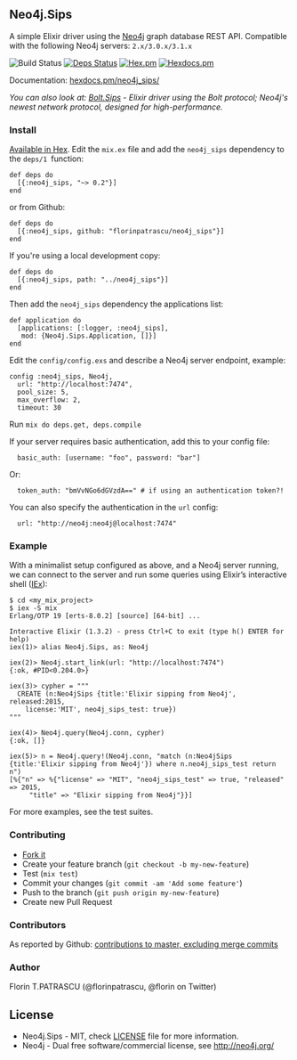 ## Neo4j.Sips

A simple Elixir driver using the [Neo4j](http://neo4j.com/developer/get-started/) graph database REST API. Compatible with the following Neo4j servers: `2.x/3.0.x/3.1.x`

![Build Status](https://travis-ci.org/florinpatrascu/neo4j_sips.svg?branch=master)
[![Deps Status](https://beta.hexfaktor.org/badge/all/github/florinpatrascu/neo4j_sips.svg)](https://beta.hexfaktor.org/github/florinpatrascu/neo4j_sips)
[![Hex.pm](https://img.shields.io/hexpm/dt/neo4j_sips.svg?maxAge=2592000)](https://hex.pm/packages/neo4j_sips)
[![Hexdocs.pm](https://img.shields.io/badge/api-hexdocs-brightgreen.svg)](https://hexdocs.pm/neo4j_sips)

Documentation: [hexdocs.pm/neo4j_sips/](http://hexdocs.pm/neo4j_sips/)

*You can also look at: [Bolt.Sips](https://github.com/florinpatrascu/bolt_sips) - Elixir driver using the Bolt protocol; Neo4j's newest network protocol, designed for high-performance.*

### Install

[Available in Hex](https://hex.pm/packages/neo4j_sips). Edit the `mix.ex` file and add the `neo4j_sips` dependency to the `deps/1 `function:

    def deps do
      [{:neo4j_sips, "~> 0.2"}]
    end

or from Github:

    def deps do
      [{:neo4j_sips, github: "florinpatrascu/neo4j_sips"}]
    end

If you're using a local development copy:

    def deps do
      [{:neo4j_sips, path: "../neo4j_sips"}]
    end

Then add the `neo4j_sips` dependency the applications list:

    def application do
      [applications: [:logger, :neo4j_sips],
       mod: {Neo4j.Sips.Application, []}]
    end


Edit the `config/config.exs` and describe a Neo4j server endpoint, example:

    config :neo4j_sips, Neo4j,
      url: "http://localhost:7474",
      pool_size: 5,
      max_overflow: 2,
      timeout: 30

Run `mix do deps.get, deps.compile`

If your server requires basic authentication, add this to your config file:
      
      basic_auth: [username: "foo", password: "bar"]
      
Or:
      
      token_auth: "bmVvNGo6dGVzdA==" # if using an authentication token?!

You can also specify the authentication in the `url` config:

      url: "http://neo4j:neo4j@localhost:7474"
  
### Example

With a minimalist setup configured as above, and a Neo4j server running, we can connect to the server and run some queries using Elixir’s interactive shell ([IEx](http://elixir-lang.org/docs/stable/iex/IEx.html)):

    $ cd <my_mix_project>
    $ iex -S mix
    Erlang/OTP 19 [erts-8.0.2] [source] [64-bit] ...

    Interactive Elixir (1.3.2) - press Ctrl+C to exit (type h() ENTER for help)
    iex(1)> alias Neo4j.Sips, as: Neo4j

    iex(2)> Neo4j.start_link(url: "http://localhost:7474")
    {:ok, #PID<0.204.0>}

    iex(3)> cypher = """
      CREATE (n:Neo4jSips {title:'Elixir sipping from Neo4j', released:2015, 
        license:'MIT', neo4j_sips_test: true})
    """

    iex(4)> Neo4j.query(Neo4j.conn, cypher)
    {:ok, []}

    iex(5)> n = Neo4j.query!(Neo4j.conn, "match (n:Neo4jSips {title:'Elixir sipping from Neo4j'}) where n.neo4j_sips_test return n")
    [%{"n" => %{"license" => "MIT", "neo4j_sips_test" => true, "released" => 2015,
         "title" => "Elixir sipping from Neo4j"}}]
      
For more examples, see the test suites.

### Contributing

- [Fork it](https://github.com/florinpatrascu/neo4j_sips/fork)
- Create your feature branch (`git checkout -b my-new-feature`)
- Test (`mix test`)
- Commit your changes (`git commit -am 'Add some feature'`)
- Push to the branch (`git push origin my-new-feature`)
- Create new Pull Request

### Contributors

As reported by Github: [contributions to master, excluding merge commits](https://github.com/florinpatrascu/neo4j_sips/graphs/contributors)

### Author
Florin T.PATRASCU (@florinpatrascu, @florin on Twitter)

## License
* Neo4j.Sips - MIT, check [LICENSE](LICENSE) file for more information.
* Neo4j - Dual free software/commercial license, see http://neo4j.org/
